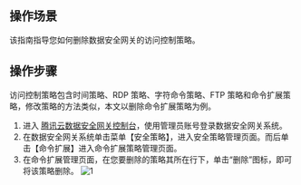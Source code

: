## 操作场景
该指南指导您如何删除数据安全网关的访问控制策略。


## 操作步骤
访问控制策略包含时间策略、RDP 策略、字符命令策略、FTP 策略和命令扩展策略，修改策略的方法类似，本文以删除命令扩展策略为例。
1. 进入 [腾讯云数据安全网关控制台](https://console.cloud.tencent.com/dasb)，使用管理员账号登录数据安全网关系统。
2. 在数据安全网关系统单击菜单【安全策略】，进入安全策略管理页面。而后单击【命令扩展】进入命令扩展策略管理页面。
3. 在命令扩展管理页面，在您要删除的策略其所在行下，单击“删除”图标，即可将该策略删除。
![1](https://main.qcloudimg.com/raw/cc28ea2e1be3029b70887143282ba8af.png)

